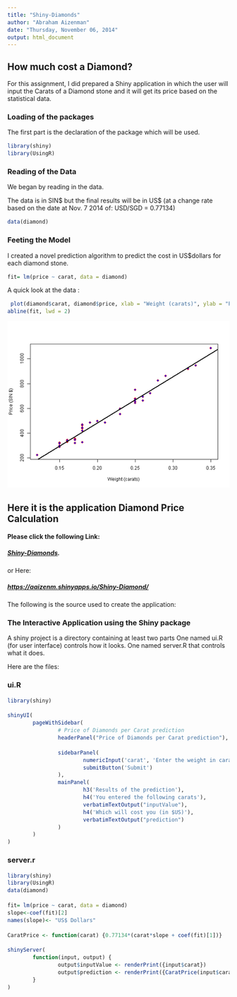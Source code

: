 ```yaml
---
title: "Shiny-Diamonds"
author: "Abraham Aizenman"
date: "Thursday, November 06, 2014"
output: html_document
---
```

## How much cost a Diamond?

For this assignment, I did prepared a Shiny application in which the user will input the Carats of a Diamond stone and it will get its price based on the statistical data.

### Loading of the packages

The first part is the declaration of the package which will be used. 


```r
library(shiny)
library(UsingR)
```
### Reading of the Data

We began by reading in the data.

The data is in SIN$ but the final results will be in US$ (at a change rate based on the date at Nov. 7 2014 of: USD/SGD = 0.77134)


```r
data(diamond)
```


### Feeting the Model
I created a novel prediction algorithm to predict the cost in US$dollars for each 
diamond stone.


```r
fit= lm(price ~ carat, data = diamond)
```
A quick look at the data :



```r
 plot(diamond$carat, diamond$price, xlab = "Weight (carats)", ylab = "Price (SIN $)", bg = "blue", col = "red", cex = 1.1, pch = 21)
abline(fit, lwd = 2)
```

![plot of chunk scatterplot](figure/scatterplot.png) 

## Here it is the application Diamond Price Calculation

#### Please click the following Link: 

##### <a href="https://aaizenm.shinyapps.io/Shiny-Diamond/" target="_blank">Shiny-Diamonds</a>.


or Here:

##### https://aaizenm.shinyapps.io/Shiny-Diamond/




The following is the source used to create the application: 

### The Interactive Application using the Shiny package

A shiny project is a directory containing at least two parts
One named ui.R (for user interface) controls how it looks.
One named server.R that controls what it does.

Here are the files:

### ui.R

```r
library(shiny)

shinyUI(
        pageWithSidebar(
                # Price of Diamonds per Carat prediction
                headerPanel("Price of Diamonds per Carat prediction"),
                
                sidebarPanel(
                        numericInput('carat', 'Enter the weight in carats', 0.1 , min = .01, max = 2.0, step = 0.01),
                        submitButton('Submit')
                ),
                mainPanel(
                        h3('Results of the prediction'),
                        h4('You entered the following carats'),
                        verbatimTextOutput("inputValue"),
                        h4('Which will cost you (in $US)'),
                        verbatimTextOutput("prediction")
                )
        )
)
```

### server.r


```r
library(shiny)
library(UsingR)
data(diamond)

fit= lm(price ~ carat, data = diamond)
slope<-coef(fit)[2]
names(slope)<- "US$ Dollars"

CaratPrice <- function(carat) {0.77134*(carat*slope + coef(fit)[1])}

shinyServer(
        function(input, output) {
                output$inputValue <- renderPrint({input$carat})
                output$prediction <- renderPrint({CaratPrice(input$carat)})
        }
)
```

